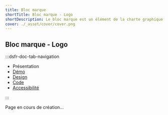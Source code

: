 ```yaml
---
title: Bloc marque
shortTitle: Bloc marque - Logo
shortDescription: Le bloc marque est un élément de la charte graphique de l'État français. Il est utilisé pour représenter l'identité visuelle de l'État.
cover: ./_asset/cover/cover.png
---
```


## Bloc marque - Logo

:::dsfr-doc-tab-navigation

- Présentation
- [Démo](demo/index.md)
- [Design](design/index.md)
- [Code](code/index.md)
- [Accessibilité](accessibility/index.md)

:::

Page en cours de création...